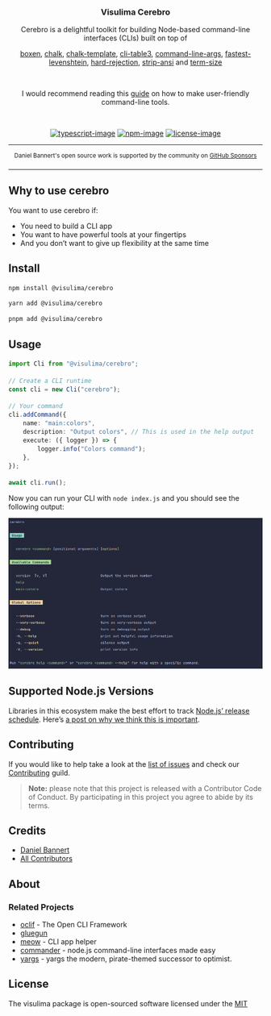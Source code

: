 <div align="center">
  <h3>Visulima Cerebro</h3>
  <p>
  Cerebro is a delightful toolkit for building Node-based command-line interfaces (CLIs) built on top of

[boxen](https://github.com/sindresorhus/boxen),
[chalk](https://github.com/chalk/chalk),
[chalk-template](https://github.com/chalk/chalk-template),
[cli-table3](https://github.com/cli-table/cli-table3),
[command-line-args](https://github.com/75lb/command-line-args),
[fastest-levenshtein](https://github.com/ka-weihe/fastest-levenshtein),
[hard-rejection](https://github.com/sindresorhus/hard-rejection),
[strip-ansi](https://github.com/chalk/strip-ansi) and
[term-size](https://github.com/sindresorhus/term-size)

<br />

I would recommend reading this [guide](https://clig.dev/) on how to make user-friendly command-line tools.
  </p>
</div>

<br />

<div align="center">

[![typescript-image]][typescript-url] [![npm-image]][npm-url] [![license-image]][license-url]

</div>

---

<div align="center">
    <p>
        <sup>
            Daniel Bannert's open source work is supported by the community on <a href="https://github.com/sponsors/prisis">GitHub Sponsors</a>
        </sup>
    </p>
</div>

---

## Why to use cerebro

You want to use cerebro if:

-   You need to build a CLI app
-   You want to have powerful tools at your fingertips
-   And you don’t want to give up flexibility at the same time

## Install

```sh
npm install @visulima/cerebro
```

```sh
yarn add @visulima/cerebro
```

```sh
pnpm add @visulima/cerebro
```

## Usage

```ts
import Cli from "@visulima/cerebro";

// Create a CLI runtime
const cli = new Cli("cerebro");

// Your command
cli.addCommand({
    name: "main:colors",
    description: "Output colors", // This is used in the help output
    execute: ({ logger }) => {
        logger.info("Colors command");
    },
});

await cli.run();
```

Now you can run your CLI with `node index.js` and you should see the following output:

![Cli Output](./__assets__/cli_output.png)

## Supported Node.js Versions

Libraries in this ecosystem make the best effort to track [Node.js’ release schedule](https://github.com/nodejs/release#release-schedule).
Here’s [a post on why we think this is important](https://medium.com/the-node-js-collection/maintainers-should-consider-following-node-js-release-schedule-ab08ed4de71a).

## Contributing

If you would like to help take a look at the [list of issues](https://github.com/visulima/visulima/issues) and check our [Contributing](.github/CONTRIBUTING.md) guild.

> **Note:** please note that this project is released with a Contributor Code of Conduct. By participating in this project you agree to abide by its terms.

## Credits

-   [Daniel Bannert](https://github.com/prisis)
-   [All Contributors](https://github.com/visulima/visulima/graphs/contributors)

## About

### Related Projects

- [oclif](https://oclif.io) - The Open CLI Framework
- [gluegun](https://infinitered.github.io/gluegun/#/)
- [meow](https://www.npmjs.com/package/meow) - CLI app helper
- [commander](https://github.com/tj/commander.js) - node.js command-line interfaces made easy
- [yargs](https://www.npmjs.com/package/yargs) - yargs the modern, pirate-themed successor to optimist.


## License

The visulima package is open-sourced software licensed under the [MIT][license-url]

[typescript-image]: https://img.shields.io/badge/Typescript-294E80.svg?style=for-the-badge&logo=typescript
[typescript-url]: "typescript"
[license-image]: https://img.shields.io/npm/l/@visulima/cerebro?color=blueviolet&style=for-the-badge
[license-url]: LICENSE.md "license"
[npm-image]: https://img.shields.io/npm/v/@visulima/cerebro/latest.svg?style=for-the-badge&logo=npm
[npm-url]: https://www.npmjs.com/package/@visulima/cerebro/v/latest "npm"
